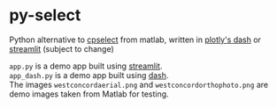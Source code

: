 # py-select
Python alternative to [cpselect](https://de.mathworks.com/help/images/ref/cpselect.html) from matlab, written in [plotly's dash](https://plotly.com/dash/) or [streamlit](https://streamlit.io/) (subject to change)

`app.py` is a demo app built using [streamlit](https://docs.streamlit.io/).<br>
`app_dash.py` is a demo app built using [dash](https://plotly.com/dash/).<br>
The images `westconcordaerial.png` and `westconcordorthophoto.png` are demo images taken from Matlab for testing.